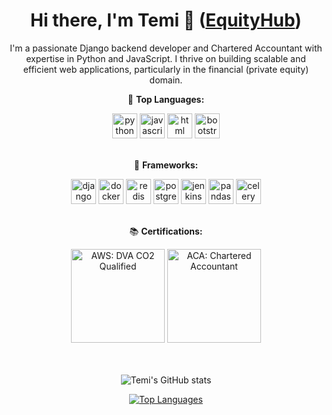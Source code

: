 <div align="center">

# Hi there, I'm Temi 👋 ([EquityHub](https://equityhub.co.uk))

I'm a passionate Django backend developer and Chartered Accountant with expertise in Python and JavaScript. I thrive on building scalable and efficient web applications, particularly in the financial (private equity) domain.

</div>

<!-- in your header -->
<link rel="stylesheet" href="https://cdn.jsdelivr.net/gh/devicons/devicon@latest/devicon.min.css">

<!-- in your body -->
<i class="devicon-devicon-plain"></i>

<div align="center">

🚀 **Top Languages:**

<img src="https://cdn.worldvectorlogo.com/logos/python-5.svg" alt="python" width="40" height="40" style="max-width: 100%;">
<img src="https://cdn.worldvectorlogo.com/logos/javascript-1.svg" alt="javascript" width="40" height="40" style="max-width: 100%;">
<img src="https://cdn.worldvectorlogo.com/logos/html-1.svg" alt="html" width="40" height="40" style="max-width: 100%;">
<img src="https://cdn.worldvectorlogo.com/logos/bootstrap-5.svg" alt="bootstrap5" width="40" height="40" style="max-width: 100%;">

<br>
<br>

🚀 **Frameworks:**

<img src="https://cdn.worldvectorlogo.com/logos/django.svg" alt="django" width="40" height="40" style="max-width: 100%;">
<img src="https://cdn.worldvectorlogo.com/logos/docker.svg" alt="docker" width="40" height="40" style="max-width: 100%;">
<img src="https://cdn.worldvectorlogo.com/logos/redis.svg" alt="redis" width="40" height="40" style="max-width: 100%;">
<img src="https://cdn.worldvectorlogo.com/logos/postgresql.svg" alt="postgresql" width="40" height="40" style="max-width: 100%;">
<img src="https://cdn.worldvectorlogo.com/logos/jenkins.svg" alt="jenkins" width="40" height="40" style="max-width: 100%;">
<img src="https://cdn.worldvectorlogo.com/logos/pandas.svg" alt="pandas" width="40" height="40" style="max-width: 100%;">
<img src="https://cdn.worldvectorlogo.com/logos/celery.svg" alt="celery" width="40" height="40" style="max-width: 100%;">

<br>
<br>

📚 **Certifications:**

  <img src="https://miro.medium.com/v2/resize:fit:300/1*bcl0SZFLItgl8cWuzsquQQ.png" alt="AWS: DVA CO2 Qualified" width="150" height="150">
  <img src="https://charteredaccountantsworldwide.com/wp-content/uploads/2020/12/logo_0001_CAI.jpg" alt="ACA: Chartered Accountant" width="150" height="150">

</div>

<div align="center">

<br>
<br>

  
![Temi's GitHub stats](https://github-readme-stats-temi9568s-projects.vercel.app/api?username=temi9568&show_icons=true&theme=radical)

[![Top Languages](https://github-readme-stats-temi9568s-projects.vercel.app/api/top-langs/?username=Temi9568&layout=compact&theme=radical)](https://github.com/Temi9568)

</div>
